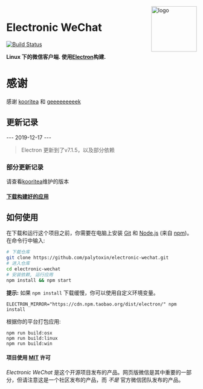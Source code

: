 <img src="assets/icon.png" alt="logo" height="120" align="right" />

# Electronic WeChat

[![Build Status](https://travis-ci.org/palytoxin/electronic-wechat.svg?branch=master)](https://travis-ci.org/palytoxin/electronic-wechat)

**Linux 下的微信客户端. 使用[Electron](https://github.com/atom/electron)构建.**

# 感谢

感谢 [kooritea](https://github.com/kooritea/electronic-wechat) 和 [geeeeeeeeek](https://github.com/geeeeeeeeek/electronic-wechat)

## 更新记录

--- 2019-12-17 ---

> Electron 更新到了v7.1.5，以及部分依赖

### 部分更新记录
请查看[kooritea](https://github.com/kooritea/electronic-wechat)维护的版本

#### [下载构建好的应用](https://github.com/palytoxin/electronic-wechat/releases)

## 如何使用

在下载和运行这个项目之前，你需要在电脑上安装 [Git](https://git-scm.com) 和 [Node.js](https://nodejs.org/en/download/) (来自 [npm](https://www.npmjs.com/))。在命令行中输入:

``` bash
# 下载仓库
git clone https://github.com/palytoxin/electronic-wechat.git
# 进入仓库
cd electronic-wechat
# 安装依赖, 运行应用
npm install && npm start
```

**提示:** 如果 `npm install` 下载缓慢，你可以使用自定义环境变量。

`ELECTRON_MIRROR="https://cdn.npm.taobao.org/dist/electron/" npm install`

根据你的平台打包应用:

``` shell
npm run build:osx
npm run build:linux
npm run build:win
```

#### 项目使用 [MIT](LICENSE.md) 许可

*Electronic WeChat* 是这个开源项目发布的产品。网页版微信是其中重要的一部分，但请注意这是一个社区发布的产品，而 *不是* 官方微信团队发布的产品。
